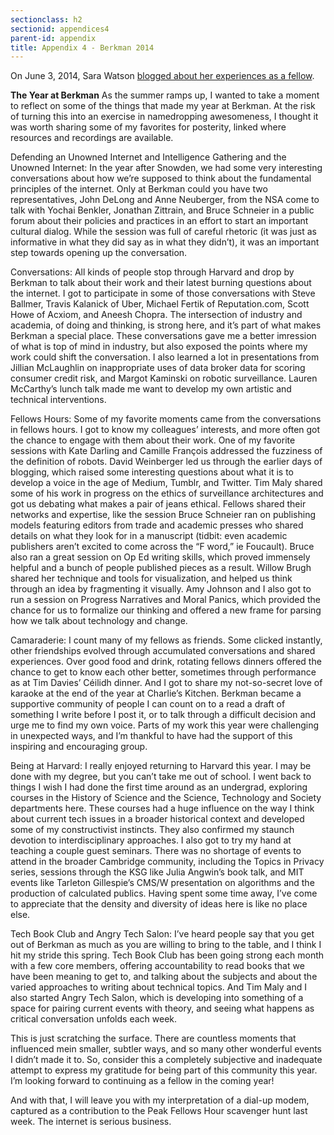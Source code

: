 ```yaml
---
sectionclass: h2
sectionid: appendices4
parent-id: appendix
title: Appendix 4 - Berkman 2014
---
```


On June 3, 2014, Sara Watson [blogged about her experiences as a fellow](http://www.saramwatson.com/blog/the-year-at-berkman).


**The Year at Berkman**
As the summer ramps up, I wanted to take a moment to reflect on some of the things that made my year at Berkman. At the risk of turning this into an exercise in namedropping awesomeness, I thought it was worth sharing some of my favorites for posterity, linked where resources and recordings are available.

Defending an Unowned Internet and Intelligence Gathering and the Unowned Internet: In the year after Snowden, we had some very interesting conversations about how we’re supposed to think about the fundamental principles of the internet. Only at Berkman could you have two representatives, John DeLong and Anne Neuberger, from the NSA come to talk with Yochai Benkler, Jonathan Zittrain, and Bruce Schneier in a public forum about their policies and practices in an effort to start an important cultural dialog. While the session was full of careful rhetoric (it was just as informative in what they did say as in what they didn’t), it was an important step towards opening up the conversation.

Conversations: All kinds of people stop through Harvard and drop by Berkman to talk about their work and their latest burning questions about the internet. I got to participate in some of those conversations with Steve Ballmer, Travis Kalanick of Uber, Michael Fertik of Reputation.com, Scott Howe of Acxiom, and Aneesh Chopra. The intersection of industry and academia, of doing and thinking, is strong here, and it’s part of what makes Berkman a special place. These conversations gave me a better imression of what is top of mind in industry, but also exposed the points where my work could shift the conversation. I also learned a lot in presentations from Jillian McLaughlin on inappropriate uses of data broker data for scoring consumer credit risk, and Margot Kaminski on robotic surveillance. Lauren McCarthy’s lunch talk made me want to develop my own artistic and technical interventions.

Fellows Hours: Some of my favorite moments came from the conversations in fellows hours. I got to know my colleagues’ interests, and more often got the chance to engage with them about their work. One of my favorite sessions with Kate Darling and Camille François addressed the fuzziness of the definition of robots. David Weinberger led us through the earlier days of blogging, which raised some interesting questions about what it is to develop a voice in the age of Medium, Tumblr, and Twitter. Tim Maly shared some of his work in progress on the ethics of surveillance architectures and got us debating what makes a pair of jeans ethical. Fellows shared their networks and expertise, like the session Bruce Schneier ran on publishing models featuring editors from trade and academic presses who shared details on what they look for in a manuscript (tidbit: even academic publishers aren’t excited to come across the “F word,” ie Foucault). Bruce also ran a great session on Op Ed writing skills, which proved immensely helpful and a bunch of people published pieces as a result. Willow Brugh shared her technique and tools for visualization, and helped us think through an idea by fragmenting it visually. Amy Johnson and I also got to run a session on Progress Narratives and Moral Panics, which provided the chance for us to formalize our thinking and offered a new frame for parsing how we talk about technology and change.

Camaraderie: I count many of my fellows as friends. Some clicked instantly, other friendships evolved through accumulated conversations and shared experiences. Over good food and drink, rotating fellows dinners offered the chance to get to know each other better, sometimes through performance as at Tim Davies’ Céilidh dinner. And I got to share my not-so-secret love of karaoke at the end of the year at Charlie’s Kitchen. Berkman became a supportive community of people I can count on to a read a draft of something I write before I post it, or to talk through a difficult decision and urge me to find my own voice. Parts of my work this year were challenging in unexpected ways, and I’m thankful to have had the support of this inspiring and encouraging group.

Being at Harvard: I really enjoyed returning to Harvard this year. I may be done with my degree, but you can’t take me out of school. I went back to things I wish I had done the first time around as an undergrad, exploring courses in the History of Science and the Science, Technology and Society departments here. These courses had a huge influence on the way I think about current tech issues in a broader historical context and developed some of my constructivist instincts. They also confirmed my staunch devotion to interdisciplinary approaches. I also got to try my hand at teaching a couple guest seminars. There was no shortage of events to attend in the broader Cambridge community, including the Topics in Privacy series, sessions through the KSG like Julia Angwin’s book talk, and MIT events like Tarleton Gillespie’s CMS/W presentation on algorithms and the production of calculated publics. Having spent some time away, I’ve come to appreciate that the density and diversity of ideas here is like no place else.

Tech Book Club and Angry Tech Salon: I’ve heard people say that you get out of Berkman as much as you are willing to bring to the table, and I think I hit my stride this spring. Tech Book Club has been going strong each month with a few core members, offering accountability to read books that we have been meaning to get to, and talking about the subjects and about the varied approaches to writing about technical topics. And Tim Maly and I also started Angry Tech Salon, which is developing into something of a space for pairing current events with theory, and seeing what happens as critical conversation unfolds each week.

This is just scratching the surface. There are countless moments that influenced mein smaller, subtler ways, and so many other wonderful events I didn’t made it to. So, consider this a completely subjective and inadequate attempt to express my gratitude for being part of this community this year. I’m looking forward to continuing as a fellow in the coming year!

And with that, I will leave you with my interpretation of a dial-up modem, captured as a contribution to the Peak Fellows Hour scavenger hunt last week. The internet is serious business.

